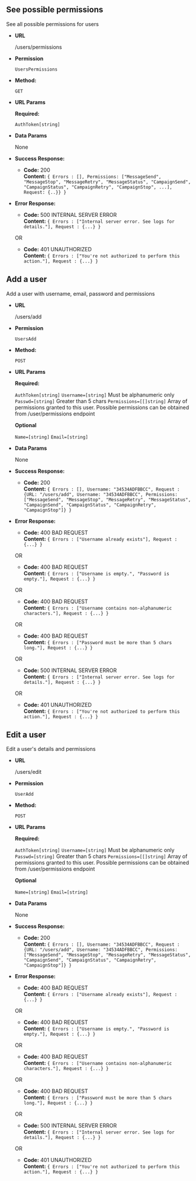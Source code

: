 **See possible permissions**
----
  See all possible permissions for users

* **URL**

  /users/permissions

* **Permission**

  `UsersPermissions`

* **Method:**

  `GET`
  
* **URL Params**
  
  **Required:**
  
  `AuthToken[string]`

* **Data Params**

  None

* **Success Response:**

  * **Code:** 200 <br />
    **Content:** `{ Errors : [], Permissions: ["MessageSend", "MessageStop", "MessageRetry", "MessageStatus", "CampaignSend", "CampaignStatus", "CampaignRetry", "CampaignStop", ...], Request: {..}} }`
 
* **Error Response:**

  * **Code:** 500 INTERNAL SERVER ERROR <br />
    **Content:** `{ Errors : ["Internal server error. See logs for details."], Request : {...} }`

  OR

  * **Code:** 401 UNAUTHORIZED <br />
    **Content:** `{ Errors : ["You're not authorized to perform this action."], Request : {...} }`


**Add a user**
----
  Add a user with username, email, password and permissions

* **URL**

  /users/add

* **Permission**

  `UsersAdd`

* **Method:**

  `POST`
  
*  **URL Params**

   **Required:**
  
   `AuthToken[string]`
   `Username=[string]` Must be alphanumeric only
   `Passwd=[string]` Greater than 5 chars
   `Permissions=[[]string]` Array of permissions granted to this user. Possible permissions can be obtained from /user/permissions endpoint
   
   **Optional**
   
   `Name=[string]`
   `Email=[string]`
   
* **Data Params**

  None

* **Success Response:**

  * **Code:** 200 <br />
    **Content:** `{ Errors : [], Username: "34534ADFBBCC", Request : {URL: "/users/add", Username: "34534ADFBBCC", Permissions: ["MessageSend", "MessageStop", "MessageRetry", "MessageStatus", "CampaignSend", "CampaignStatus", "CampaignRetry", "CampaignStop"]} }`
 
* **Error Response:**

  * **Code:** 400 BAD REQUEST <br />
    **Content:** `{ Errors : ["Username already exists"], Request : {...} }`

  OR

  * **Code:** 400 BAD REQUEST <br />
    **Content:** `{ Errors : ["Username is empty.", "Password is empty."], Request : {...} }`

  OR

  * **Code:** 400 BAD REQUEST <br />
    **Content:** `{ Errors : ["Username contains non-alphanumeric characters."], Request : {...} }`

  OR

  * **Code:** 400 BAD REQUEST <br />
    **Content:** `{ Errors : ["Password must be more than 5 chars long."], Request : {...} }`

  OR

  * **Code:** 500 INTERNAL SERVER ERROR <br />
    **Content:** `{ Errors : ["Internal server error. See logs for details."], Request : {...} }`

  OR

  * **Code:** 401 UNAUTHORIZED <br />
    **Content:** `{ Errors : ["You're not authorized to perform this action."], Request : {...} }`

**Edit a user**
----
  Edit a user's details and permissions

* **URL**

  /users/edit

* **Permission**

  `UserAdd`

* **Method:**

  `POST`
  
*  **URL Params**

   **Required:**
  
   `AuthToken[string]`
   `Username=[string]` Must be alphanumeric only
   `Passwd=[string]` Greater than 5 chars
   `Permissions=[[]string]` Array of permissions granted to this user. Possible permissions can be obtained from /user/permissions endpoint
   
   **Optional**
   
   `Name=[string]`
   `Email=[string]`
   
* **Data Params**

  None

* **Success Response:**

  * **Code:** 200 <br />
    **Content:** `{ Errors : [], Username: "34534ADFBBCC", Request : {URL: "/users/add", Username: "34534ADFBBCC", Permissions: ["MessageSend", "MessageStop", "MessageRetry", "MessageStatus", "CampaignSend", "CampaignStatus", "CampaignRetry", "CampaignStop"]} }`
 
* **Error Response:**

  * **Code:** 400 BAD REQUEST <br />
    **Content:** `{ Errors : ["Username already exists"], Request : {...} }`

  OR

  * **Code:** 400 BAD REQUEST <br />
    **Content:** `{ Errors : ["Username is empty.", "Password is empty."], Request : {...} }`

  OR

  * **Code:** 400 BAD REQUEST <br />
    **Content:** `{ Errors : ["Username contains non-alphanumeric characters."], Request : {...} }`

  OR

  * **Code:** 400 BAD REQUEST <br />
    **Content:** `{ Errors : ["Password must be more than 5 chars long."], Request : {...} }`

  OR

  * **Code:** 500 INTERNAL SERVER ERROR <br />
    **Content:** `{ Errors : ["Internal server error. See logs for details."], Request : {...} }`

  OR

  * **Code:** 401 UNAUTHORIZED <br />
    **Content:** `{ Errors : ["You're not authorized to perform this action."], Request : {...} }`